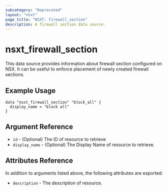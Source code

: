 ```yaml
---
subcategory: "Deprecated"
layout: "nsxt"
page_title: "NSXT: firewall_section"
description: A firewall section data source.
---
```


# nsxt_firewall_section

This data source provides information about firewall section configured on NSX. It can be useful to enforce placement of newly created firewall sections.

## Example Usage

```hcl
data "nsxt_firewall_section" "block_all" {
  display_name = "block all"
}
```

## Argument Reference

* `id` - (Optional) The ID of resource to retrieve
* `display_name` - (Optional) The Display Name of resource to retrieve.

## Attributes Reference

In addition to arguments listed above, the following attributes are exported:

* `description` - The description of resource.
